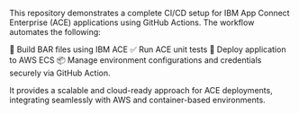 This repository demonstrates a complete CI/CD setup for IBM App Connect Enterprise (ACE) applications using GitHub Actions.
The workflow automates the following:

🔧 Build BAR files using IBM ACE
✅ Run ACE unit tests
🚀 Deploy application to AWS ECS
📦 Manage environment configurations and credentials securely via GitHub Action.

It provides a scalable and cloud-ready approach for ACE deployments, integrating seamlessly with AWS and container-based environments.
